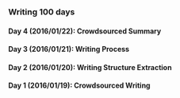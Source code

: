 ### Writing 100 days
#### Day 4 (2016/01/22): Crowdsourced Summary
#### Day 3 (2016/01/21): Writing Process
#### Day 2 (2016/01/20): Writing Structure Extraction
#### Day 1 (2016/01/19): Crowdsourced Writing
